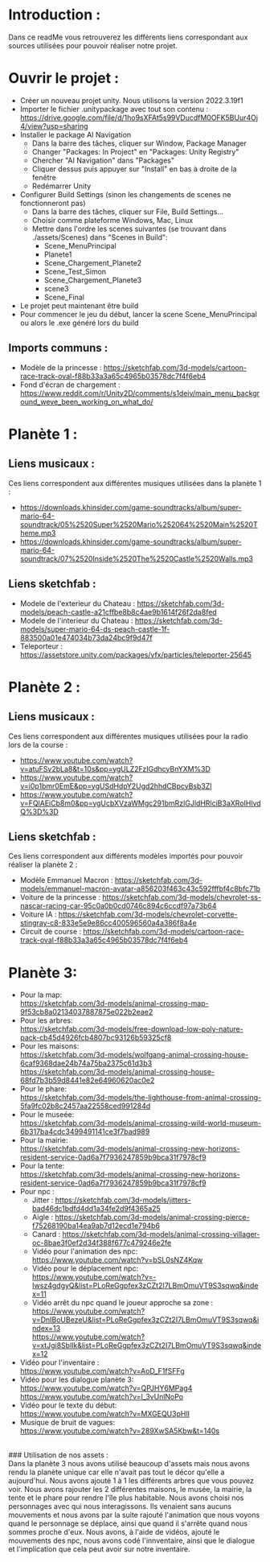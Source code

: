 # Introduction :
Dans ce readMe vous retrouverez les différents liens correspondant aux sources utilisées pour pouvoir réaliser notre projet.
# Ouvrir le projet : 
- Créer un nouveau projet unity. Nous utilisons la version 2022.3.19f1
- Importer le fichier .unitypackage avec tout son contenu : https://drive.google.com/file/d/1ho9sXFAt5s99VDucdfM0OFK5BUur4Oj4/view?usp=sharing
- Installer le package AI Navigation
  - Dans la barre des tâches, cliquer sur Window, Package Manager 
  - Changer "Packages: In Project" en "Packages: Unity Registry"
  - Chercher "AI Navigation" dans "Packages"
  - Cliquer dessus puis appuyer sur "Install" en bas à droite de la fenêtre 
  - Redémarrer Unity
- Configurer Build Settings (sinon les changements de scenes ne fonctionneront pas)
    - Dans la barre des tâches, cliquer sur File, Build Settings...
    - Choisir comme plateforme Windows, Mac, Linux
    - Mettre dans l'ordre les scenes suivantes (se trouvant dans ./assets/Scenes) dans "Scenes in Build":
      - Scene_MenuPrincipal
      - Planete1
      - Scene_Chargement_Planete2
      - Scene_Test_Simon
      - Scene_Chargement_Planete3
      - scene3
      - Scene_Final
- Le projet peut maintenant être build
- Pour commencer le jeu du début, lancer la scene Scene_MenuPrincipal ou alors le .exe généré lors du build

## Imports communs : 
- Modèle de la princesse : https://sketchfab.com/3d-models/cartoon-race-track-oval-f88b33a3a65c4965b03578dc7f4f6eb4
- Fond d'écran de chargement : https://www.reddit.com/r/Unity2D/comments/s1deiv/main_menu_background_weve_been_working_on_what_do/

# Planète 1 :
## Liens musicaux :
Ces liens correspondent aux différentes musiques utilisées dans la planète 1 :
- https://downloads.khinsider.com/game-soundtracks/album/super-mario-64-soundtrack/05%2520Super%2520Mario%252064%2520Main%2520Theme.mp3
- https://downloads.khinsider.com/game-soundtracks/album/super-mario-64-soundtrack/07%2520Inside%2520The%2520Castle%2520Walls.mp3

## Liens sketchfab :

- Modele de l'exterieur du Chateau : https://sketchfab.com/3d-models/peach-castle-a21cffbe8b8c4ae9b1614f26f2da8fed
- Modele de l'interieur du Chateau : https://sketchfab.com/3d-models/super-mario-64-ds-peach-castle-1f-883500a01e474034b73da24bc9f9d47f
- Teleporteur : https://assetstore.unity.com/packages/vfx/particles/teleporter-25645

# Planète 2 :
## Liens musicaux :
Ces liens correspondent aux différentes musiques utilisées pour la radio lors de la course :
- https://www.youtube.com/watch?v=atuFSv2bLa8&t=10s&pp=ygULZ2FzIGdhcyBnYXM%3D
- https://www.youtube.com/watch?v=i0p1bmr0EmE&pp=ygUSdHdpY2Ugd2hhdCBpcyBsb3Zl
- https://www.youtube.com/watch?v=FQlAEiCb8m0&pp=ygUcbXVzaWMgc291bmRzIGJldHRlciB3aXRoIHlvdQ%3D%3D
## Liens sketchfab :
Ces liens correspondent aux différents modèles importés pour pouvoir réaliser la planète 2 :
- Modèle Emmanuel Macron : https://sketchfab.com/3d-models/emmanuel-macron-avatar-a856203f463c43c592fffbf4c8bfc71b
- Voiture de la princesse : https://sketchfab.com/3d-models/chevrolet-ss-nascar-racing-car-95c0a0b0cd0746c894c6ccdf97a73b64
- Voiture IA : https://sketchfab.com/3d-models/chevrolet-corvette-stingray-c8-833e5e9e86cc400596560a4a386f8a4e
- Circuit de course : https://sketchfab.com/3d-models/cartoon-race-track-oval-f88b33a3a65c4965b03578dc7f4f6eb4


# Planète 3: <br/>
- Pour la map: <br/>
https://sketchfab.com/3d-models/animal-crossing-map-9f53cb8a02134037887875e022b2eae2 <br/>
- Pour les arbres: <br/>
https://sketchfab.com/3d-models/free-download-low-poly-nature-pack-cb45d4926fcb4807bc93126b59325cf8 <br/>
- Pour les maisons:  <br/>
https://sketchfab.com/3d-models/wolfgang-animal-crossing-house-6caf9368dae24b74a75ba2375c61d3b3 <br/>
https://sketchfab.com/3d-models/animal-crossing-house-68fd7b3b59d8441e82e64960620ac0e2 <br/>
- Pour le phare: <br/>
https://sketchfab.com/3d-models/the-lighthouse-from-animal-crossing-5fa9fc02b8c2457aa22558ced991284d <br/>
- Pour le museée: <br/>
https://sketchfab.com/3d-models/animal-crossing-wild-world-museum-6b317ba4cdc3499491141ce3f7bad989 <br/>
- Pour la mairie: <br/>
https://sketchfab.com/3d-models/animal-crossing-new-horizons-resident-service-0ad6a7f7936247859b9bca31f7978cf9 <br/>
- Pour la tente: <br/>
https://sketchfab.com/3d-models/animal-crossing-new-horizons-resident-service-0ad6a7f7936247859b9bca31f7978cf9 <br/>
- Pour npc :<br/>
  - Jitter : https://sketchfab.com/3d-models/jitters-bad46dc1bdfd4dd1a34fe2d9f4365a25 <br/>
  - Aigle : https://sketchfab.com/3d-models/animal-crossing-pierce-f75268190ba14ea9ab7d12ecd1e794b6 <br/>
  - Canard : https://sketchfab.com/3d-models/animal-crossing-villager-oc-8bae3f0ef2d34f388f677c479246e2fe <br/>
  - Vidéo pour l'animation des npc: <br/>
  https://www.youtube.com/watch?v=bSL0sNZ4Kqw <br/>
  - Vidéo pour le déplacement npc: <br/>
  https://www.youtube.com/watch?v=-Iwsz4gdgyQ&list=PLoReGgpfex3zCZt2I7LBmOmuVT9S3sqwq&index=11 <br/>
  - Vidéo arrêt du npc quand le joueur approche sa zone : <br/>
  https://www.youtube.com/watch?v=DnIBoUBezeU&list=PLoReGgpfex3zCZt2I7LBmOmuVT9S3sqwq&index=13 <br/>
  https://www.youtube.com/watch?v=xtJgi8SblIk&list=PLoReGgpfex3zCZt2I7LBmOmuVT9S3sqwq&index=12 <br/>
- Vidéo pour l'inventaire : <br/>
https://www.youtube.com/watch?v=AoD_F1fSFFg <br/>
- Vidéo pour les dialogue planète 3: </br>
https://www.youtube.com/watch?v=QPJHY6MPag4 </br>
https://www.youtube.com/watch?v=l_3vUnlNoPo </br>
- Vidéo pour le texte du début: </br>
https://www.youtube.com/watch?v=MXGEQU3pHlI </br>
- Musique de bruit de vagues: </br>
https://www.youtube.com/watch?v=289XwSA5Kbw&t=140s</br>
</br>
### Utilisation de nos assets :</br>
Dans la planète 3 nous avons utilisé beaucoup d'assets mais nous avons rendu la planète unique car elle n'avait pas tout le décor qu'elle a aujourd'hui. Nous avons ajouté 1 à 1 les différents arbres que vous pouvez voir. Nous avons rajouter les 2 différentes maisons, le musée, la mairie, la tente et le phare pour rendre l'île plus habitable. Nous avons choisi nos personnages avec qui nous interagissons. Ils venaient sans aucuns mouvements et nous avons par la suite rajouté l'animation que nous voyons quand le personnage se déplace, ainsi que quand il s'arrête quand nous sommes proche d'eux. Nous avons, à l'aide de vidéos, ajouté le mouvements des npc, nous avons codé l'innventaire, ainsi que le dialogue et l'implication que cela peut avoir sur notre inventaire.